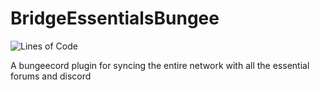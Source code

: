 # BridgeEssentialsBungee
![Lines of Code](https://tokei.rs/b1/github/fireboyev/BridgeEssentialsBungee?category=code)

 A bungeecord plugin for syncing the entire network with all the essential forums and discord
